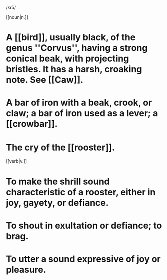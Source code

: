 /krō/

[[noun|n.]]
# A [[bird]], usually black, of the genus ''Corvus'', having a strong conical beak, with projecting bristles. It has a harsh, croaking note. See [[Caw]].
# A bar of iron with a beak, crook, or claw; a bar of iron used as a lever; a [[crowbar]].
# The cry of the [[rooster]].

[[verb|v.]]
# To make the shrill sound characteristic of a rooster, either in joy, gayety, or defiance.
# To shout in exultation or defiance; to brag.
# To utter a sound expressive of joy or pleasure.